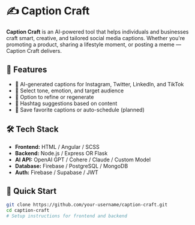 # ✍️ Caption Craft

**Caption Craft** is an AI-powered tool that helps individuals and businesses craft smart, creative, and tailored social media captions. Whether you're promoting a product, sharing a lifestyle moment, or posting a meme — Caption Craft delivers.

## 🚀 Features

- 🤖 AI-generated captions for Instagram, Twitter, LinkedIn, and TikTok
- 🎯 Select tone, emotion, and target audience
- 📝 Option to refine or regenerate
- 🔖 Hashtag suggestions based on content
- 💾 Save favorite captions or auto-schedule (planned)

## 🛠 Tech Stack

- **Frontend:** HTML / Angular / SCSS
- **Backend:** Node.js / Express OR Flask
- **AI API:** OpenAI GPT / Cohere / Claude / Custom Model
- **Database:** Firebase / PostgreSQL / MongoDB
- **Auth:** Firebase / Supabase / JWT

## 🧪 Quick Start

```bash
git clone https://github.com/your-username/caption-craft.git
cd caption-craft
# Setup instructions for frontend and backend
